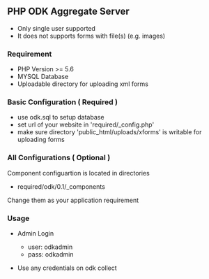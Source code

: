 
## PHP ODK Aggregate Server
- Only single user supported
- It does not supports forms with file(s) (e.g. images)

### Requirement

- PHP Version >= 5.6
- MYSQL Database
- Uploadable directory for uploading xml forms

### Basic Configuration ( Required )
- use odk.sql to setup database
- set url of your website in 'required/\_config.php'
- make sure directory 'public_html/uploads/xforms' is writable for uploading forms

### All Configurations ( Optional )
Component configuartion is located in directories
 - required/odk/0.1/\_components

Change them as your application requirement

### Usage

- Admin Login
	- user: odkadmin
	- pass: odkadmin

- Use any credentials on odk collect

